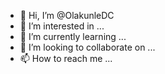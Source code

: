 - 👋 Hi, I’m @OlakunleDC
- 👀 I’m interested in ...
- 🌱 I’m currently learning ...
- 💞️ I’m looking to collaborate on ...
- 📫 How to reach me ...

<!---
OlakunleDC/OlakunleDC is a ✨ special ✨ repository because its `README.md` (this file) appears on your GitHub profile.
You can click the Preview link to take a look at your changes.
--->
